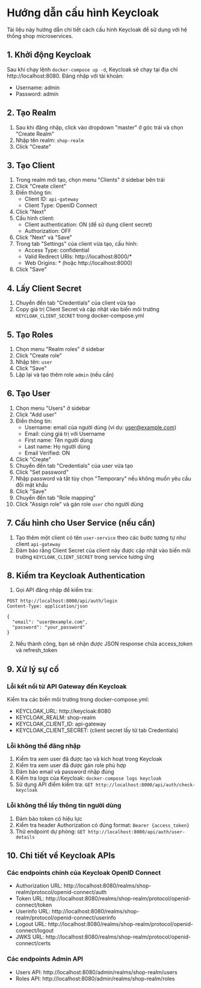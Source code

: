 # Hướng dẫn cấu hình Keycloak

Tài liệu này hướng dẫn chi tiết cách cấu hình Keycloak để sử dụng với hệ thống shop microservices.

## 1. Khởi động Keycloak

Sau khi chạy lệnh `docker-compose up -d`, Keycloak sẽ chạy tại địa chỉ http://localhost:8080. Đăng nhập với tài khoản:
- Username: admin
- Password: admin

## 2. Tạo Realm

1. Sau khi đăng nhập, click vào dropdown "master" ở góc trái và chọn "Create Realm"
2. Nhập tên realm: `shop-realm`
3. Click "Create"

## 3. Tạo Client

1. Trong realm mới tạo, chọn menu "Clients" ở sidebar bên trái
2. Click "Create client"
3. Điền thông tin:
   - Client ID: `api-gateway`
   - Client Type: OpenID Connect
4. Click "Next"
5. Cấu hình client:
   - Client authentication: ON (để sử dụng client secret)
   - Authorization: OFF
6. Click "Next" và "Save"
7. Trong tab "Settings" của client vừa tạo, cấu hình:
   - Access Type: confidential
   - Valid Redirect URIs: http://localhost:8000/*
   - Web Origins: * (hoặc http://localhost:8000)
8. Click "Save"

## 4. Lấy Client Secret

1. Chuyển đến tab "Credentials" của client vừa tạo
2. Copy giá trị Client Secret và cập nhật vào biến môi trường `KEYCLOAK_CLIENT_SECRET` trong docker-compose.yml

## 5. Tạo Roles

1. Chọn menu "Realm roles" ở sidebar
2. Click "Create role"
3. Nhập tên: `user`
4. Click "Save"
5. Lặp lại và tạo thêm role `admin` (nếu cần)

## 6. Tạo User

1. Chọn menu "Users" ở sidebar
2. Click "Add user"
3. Điền thông tin:
   - Username: email của người dùng (ví dụ: user@example.com)
   - Email: cùng giá trị với Username
   - First name: Tên người dùng
   - Last name: Họ người dùng
   - Email Verified: ON
4. Click "Create"
5. Chuyển đến tab "Credentials" của user vừa tạo
6. Click "Set password"
7. Nhập password và tắt tùy chọn "Temporary" nếu không muốn yêu cầu đổi mật khẩu
8. Click "Save"
9. Chuyển đến tab "Role mapping"
10. Click "Assign role" và gán role `user` cho người dùng

## 7. Cấu hình cho User Service (nếu cần)

1. Tạo thêm một client có tên `user-service` theo các bước tương tự như client `api-gateway`
2. Đảm bảo rằng Client Secret của client này được cập nhật vào biến môi trường `KEYCLOAK_CLIENT_SECRET` trong service tương ứng

## 8. Kiểm tra Keycloak Authentication

1. Gọi API đăng nhập để kiểm tra:
```
POST http://localhost:8000/api/auth/login
Content-Type: application/json

{
  "email": "user@example.com",
  "password": "your_password"
}
```

2. Nếu thành công, bạn sẽ nhận được JSON response chứa access_token và refresh_token

## 9. Xử lý sự cố

### Lỗi kết nối từ API Gateway đến Keycloak

Kiểm tra các biến môi trường trong docker-compose.yml:
- KEYCLOAK_URL: http://keycloak:8080
- KEYCLOAK_REALM: shop-realm
- KEYCLOAK_CLIENT_ID: api-gateway
- KEYCLOAK_CLIENT_SECRET: (client secret lấy từ tab Credentials)

### Lỗi không thể đăng nhập

1. Kiểm tra xem user đã được tạo và kích hoạt trong Keycloak
2. Kiểm tra xem user đã được gán role phù hợp
3. Đảm bảo email và password nhập đúng
4. Kiểm tra logs của Keycloak: `docker-compose logs keycloak`
5. Sử dụng API điểm kiểm tra: `GET http://localhost:8000/api/auth/check-keycloak`

### Lỗi không thể lấy thông tin người dùng

1. Đảm bảo token có hiệu lực
2. Kiểm tra header Authorization có đúng format: `Bearer {access_token}`
3. Thử endpoint dự phòng: `GET http://localhost:8000/api/auth/user-details`

## 10. Chi tiết về Keycloak APIs

### Các endpoints chính của Keycloak OpenID Connect

- Authorization URL: http://localhost:8080/realms/shop-realm/protocol/openid-connect/auth
- Token URL: http://localhost:8080/realms/shop-realm/protocol/openid-connect/token
- Userinfo URL: http://localhost:8080/realms/shop-realm/protocol/openid-connect/userinfo
- Logout URL: http://localhost:8080/realms/shop-realm/protocol/openid-connect/logout
- JWKS URL: http://localhost:8080/realms/shop-realm/protocol/openid-connect/certs

### Các endpoints Admin API

- Users API: http://localhost:8080/admin/realms/shop-realm/users
- Roles API: http://localhost:8080/admin/realms/shop-realm/roles 